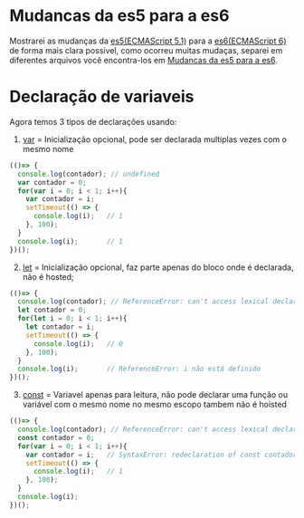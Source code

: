 # Mudancas da es5 para a es6
Mostrarei as mudanças da [es5(ECMAScript 5.1)](http://www.ecma-international.org/ecma-262/5.1/) para a [es6(ECMAScript 6)](http://www.ecma-international.org/ecma-262/6.0/) de forma mais clara possivel, como ocorreu muitas mudaças, separei em diferentes arquivos você encontra-los em [Mudancas da es5 para a es6](https://github.com/codermarcos/javascript/frontend-weekly/tree/master/mudancas-da-es5-para-a-es6/).

Declaração de variaveis
=
Agora temos 3 tipos de declarações usando:
1. [var](http://www.ecma-international.org/ecma-262/6.0/#sec-variable-statement) = Inicialização opcional, pode ser declarada multiplas vezes com o mesmo nome
```javascript
(()=> {
  console.log(contador); // undefined
  var contador = 0;
  for(var i = 0; i < 1; i++){
    var contador = i;
    setTimeout(() => {
      console.log(i);   // 1
    }, 100);
  } 
  console.log(i);       // 1
})();
```

2. [let](http://www.ecma-international.org/ecma-262/6.0/#sec-let-and-const-declarations) = Inicialização opcional, faz parte apenas do bloco onde é declarada, não é hosted;
```javascript
(()=> {
  console.log(contador); // ReferenceError: can't access lexical declaration `contador' before initialization
  let contador = 0;
  for(let i = 0; i < 1; i++){
    let contador = i;		
    setTimeout(() => {
      console.log(i);   // 0
    }, 100);
  } 
  console.log(i);       // ReferenceError: i não está definido
})();
```

3. [const](http://www.ecma-international.org/ecma-262/6.0/#sec-let-and-const-declarations) = Variavel apenas para leitura, não pode declarar uma função ou variável com o mesmo nome no mesmo escopo tambem não é hoisted
```javascript
(()=> {
  console.log(contador); // ReferenceError: can't access lexical declaration `contador' 
  const contador = 0;
  for(var i = 0; i < 1; i++){
    var contador = i;   // SyntaxError: redeclaration of const contador
    setTimeout(() => {
      console.log(i);   // 1
    }, 100);
  } 
  console.log(i);  
})();
```